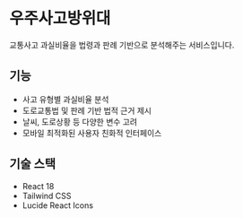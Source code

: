 # 우주사고방위대

교통사고 과실비율을 법령과 판례 기반으로 분석해주는 서비스입니다.

## 기능
- 사고 유형별 과실비율 분석
- 도로교통법 및 판례 기반 법적 근거 제시
- 날씨, 도로상황 등 다양한 변수 고려
- 모바일 최적화된 사용자 친화적 인터페이스

## 기술 스택
- React 18
- Tailwind CSS
- Lucide React Icons
